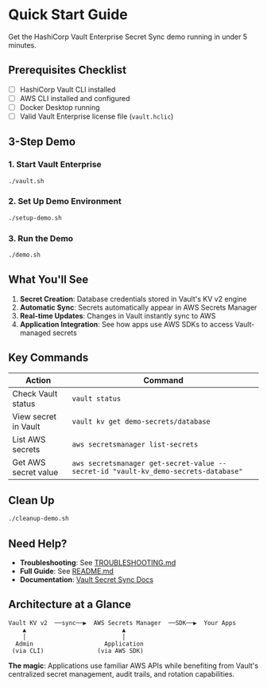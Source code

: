 # Quick Start Guide

Get the HashiCorp Vault Enterprise Secret Sync demo running in under 5 minutes.

## Prerequisites Checklist

- [ ] HashiCorp Vault CLI installed
- [ ] AWS CLI installed and configured
- [ ] Docker Desktop running
- [ ] Valid Vault Enterprise license file (`vault.hclic`)

## 3-Step Demo

### 1. Start Vault Enterprise
```bash
./vault.sh
```

### 2. Set Up Demo Environment
```bash
./setup-demo.sh
```

### 3. Run the Demo
```bash
./demo.sh
```

## What You'll See

1. **Secret Creation**: Database credentials stored in Vault's KV v2 engine
2. **Automatic Sync**: Secrets automatically appear in AWS Secrets Manager
3. **Real-time Updates**: Changes in Vault instantly sync to AWS
4. **Application Integration**: See how apps use AWS SDKs to access Vault-managed secrets

## Key Commands

| Action | Command |
|--------|---------|
| Check Vault status | `vault status` |
| View secret in Vault | `vault kv get demo-secrets/database` |
| List AWS secrets | `aws secretsmanager list-secrets` |
| Get AWS secret value | `aws secretsmanager get-secret-value --secret-id "vault-kv_demo-secrets-database"` |

## Clean Up
```bash
./cleanup-demo.sh
```

## Need Help?

- **Troubleshooting**: See [TROUBLESHOOTING.md](./TROUBLESHOOTING.md)
- **Full Guide**: See [README.md](./README.md)
- **Documentation**: [Vault Secret Sync Docs](https://developer.hashicorp.com/vault/docs/sync)

## Architecture at a Glance

```
Vault KV v2  ──sync──▶  AWS Secrets Manager  ──SDK──▶  Your Apps
    ▲                           ▲
    │                           │
  Admin                    Application
 (via CLI)               (via AWS SDK)
```

**The magic**: Applications use familiar AWS APIs while benefiting from Vault's centralized secret management, audit trails, and rotation capabilities. 